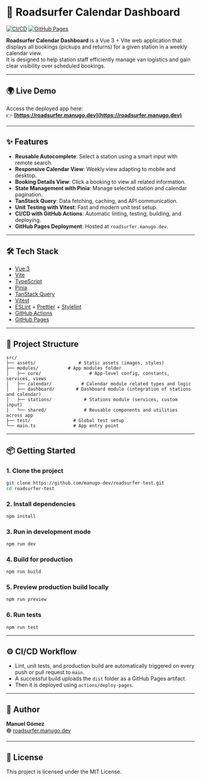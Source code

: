 # 🚐 Roadsurfer Calendar Dashboard

[![CI/CD](https://github.com/manugo-dev/roadsurfer-test/actions/workflows/main.yml/badge.svg)](https://github.com/USERNAME/REPO/actions)
[![GitHub Pages](https://img.shields.io/badge/deploy-GitHub%20Pages-blue)](https://roadsurfer.manugo.dev)

**Roadsurfer Calendar Dashboard** is a Vue 3 + Vite web application that displays all bookings (pickups and returns) for a given station in a weekly calendar view.  
It is designed to help station staff efficiently manage van logistics and gain clear visibility over scheduled bookings.

---

## 🌍 Live Demo

Access the deployed app here:  
👉 **[https://roadsurfer.manugo.dev](https://roadsurfer.manugo.dev)**

---

## ✨ Features

- **Reusable Autocomplete**: Select a station using a smart input with remote search.
- **Responsive Calendar View**: Weekly view adapting to mobile and desktop.
- **Booking Details View**: Click a booking to view all related information.
- **State Management with Pinia**: Manage selected station and calendar pagination.
- **TanStack Query**: Data fetching, caching, and API communication.
- **Unit Testing with Vitest**: Fast and modern unit test setup.
- **CI/CD with GitHub Actions**: Automatic linting, testing, building, and deploying.
- **GitHub Pages Deployment**: Hosted at `roadsurfer.manugo.dev`.

---

## 🛠️ Tech Stack

- [Vue 3](https://vuejs.org/)
- [Vite](https://vitejs.dev/)
- [TypeScript](https://www.typescriptlang.org/)
- [Pinia](https://pinia.vuejs.org/)
- [TanStack Query](https://tanstack.com/query/latest/docs/framework/vue/overview)
- [Vitest](https://vitest.dev/)
- [ESLint](https://eslint.org/) + [Prettier](https://prettier.io/) + [Stylelint](https://stylelint.io/)
- [GitHub Actions](https://github.com/features/actions)
- [GitHub Pages](https://pages.github.com/)

---

## 📁 Project Structure

```
src/
├── assets/                # Static assets (images, styles)
├── modules/           # App modules folder
│   ├── core/                  # App-level config, constants, services, views
│   ├── calendar/           # Calendar module related types and logic
│   ├── dashboard/        # Dashboard module (integration of stations and calendar)
│   ├── stations/            # Stations module (services, custom input)
│   └── shared/              # Reusable components and utilities across app
├── test/                # Global test setup
└── main.ts              # App entry point
```

---

## 📦 Getting Started

### 1. Clone the project

```bash
git clone https://github.com/manugo-dev/roadsurfer-test.git
cd roadsurfer-test
```

### 2. Install dependencies

```bash
npm install
```

### 3. Run in development mode

```bash
npm run dev
```

### 4. Build for production

```bash
npm run build
```

### 5. Preview production build locally

```bash
npm run preview
```

### 6. Run tests

```bash
npm run test
```

---

## ⚙️ CI/CD Workflow

- Lint, unit tests, and production build are automatically triggered on every push or pull request to `main`.
- A successful build uploads the `dist` folder as a GitHub Pages artifact.
- Then it is deployed using `actions/deploy-pages`.

---

## 👤 Author

**Manuel Gómez**  
🟢 [roadsurfer.manugo.dev](https://roadsurfer.manugo.dev)

---

## 📄 License

This project is licensed under the MIT License.
